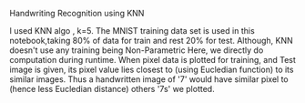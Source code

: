 Handwriting Recognition using KNN

I used KNN algo , k=5.
The MNIST training data set is used in this notebook,taking 80% of data for train and rest 20% for test.
Although, KNN doesn't use any training being Non-Parametric
Here, we directly do computation during runtime.
When pixel data is plotted for training, and Test image is given, its pixel value lies closest to (using Eucledian function) to its similar images.
Thus a handwritten image of '7' would have similar pixel to (hence less Eucledian distance) others '7s' we plotted.
